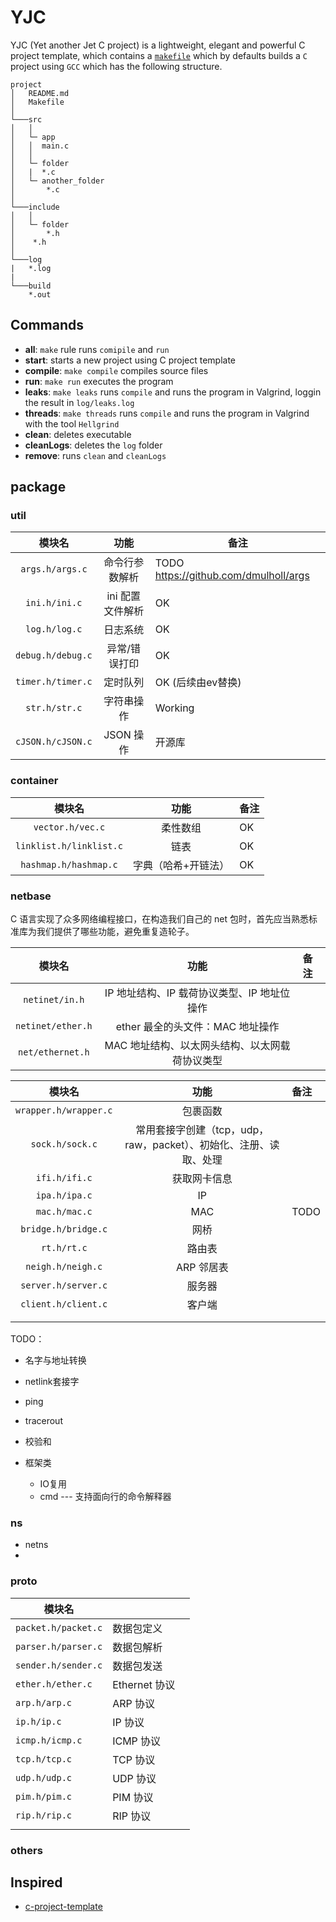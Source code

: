 # YJC

YJC (Yet another Jet C project) is a lightweight, elegant and powerful C project template, which contains a [`makefile`](./Makefile) which by defaults builds a `C` project using `GCC` which has the following structure.

```
project
│   README.md
│   Makefile
│
└───src
│   │
│   └─ app
│   │  main.c
│   │
│   └─ folder
│   |  *.c
│   └─ another_folder
│       *.c
│
└───include
│   │
│   └─ folder
│       *.h
│    *.h
│
└───log
|   *.log
|
└───build
    *.out
```

## Commands

- **all**: `make` rule runs `comipile` and `run`
- **start**: starts a new project using C project template
- **compile**: `make compile` compiles source files
- **run**: `make run` executes the program
- **leaks**: `make leaks` runs `compile` and runs the program in Valgrind, loggin the result in `log/leaks.log`
- **threads**: `make threads` runs `compile` and runs the program in Valgrind with the tool `Hellgrind`
- **clean**: deletes executable
- **cleanLogs**: deletes the `log` folder
- **remove**: runs `clean` and `cleanLogs`

## package

### util

|       模块名        |       功能       | 备注                                  |
| :-----------------: | :--------------: | ------------------------------------- |
|   `args.h/args.c`   |  命令行参数解析  | TODO https://github.com/dmulholl/args |
|    `ini.h/ini.c`    | ini 配置文件解析 | OK                                    |
|    `log.h/log.c`    |     日志系统     | OK                                    |
| `debug.h/debug.c`   |  异常/错误打印   | OK                                    |
|  `timer.h/timer.c`  |     定时队列     | OK (后续由ev替换)                    |
|    `str.h/str.c`    |    字符串操作    | Working                               |
|    `cJSON.h/cJSON.c`|    JSON 操作    | 开源库                               |

### container

|     模块名      |        功能         | 备注 |
| :-------------: | :-----------------: | ---- |
|  `vector.h/vec.c`  |      柔性数组       | OK   |
| `linklist.h/linklist.c` |        链表         | OK |
| `hashmap.h/hashmap.c` | 字典（哈希+开链法） | OK |

### netbase

C 语言实现了众多网络编程接口，在构造我们自己的 net 包时，首先应当熟悉标准库为我们提供了哪些功能，避免重复造轮子。

|        模块名         |                             功能                             | 备注 |
| :-------------------: | :----------------------------------------------------------: | :--- |
| `netinet/in.h` |                           IP 地址结构、IP 载荷协议类型、IP 地址位操作|      |
| `netinet/ether.h` |                           ether 最全的头文件：MAC 地址操作|      |
| `net/ethernet.h`    | MAC 地址结构、以太网头结构、以太网载荷协议类型 |      |


|        模块名         |                             功能                             | 备注 |
| :-------------------: | :----------------------------------------------------------: | :--- |
| `wrapper.h/wrapper.c` |                           包裹函数                           |      |
|    `sock.h/sock.c`    | 常用套接字创建（tcp，udp，raw，packet）、初始化、注册、读取、处理 |      |
|     `ifi.h/ifi.c`     |                         获取网卡信息                         |      |
|     `ipa.h/ipa.c`     |                              IP                              |      |
|     `mac.h/mac.c`     |                             MAC                              | TODO |
|  `bridge.h/bridge.c`  |                             网桥                             |      |
|      `rt.h/rt.c`      |                            路由表                            |      |
|   `neigh.h/neigh.c`   |                          ARP 邻居表                          |      |
|  `server.h/server.c`  |                            服务器                            |      |
|  `client.h/client.c`  |                            客户端                            |      |
|                       |                                                              |      |
|                       |                                                              |      |

TODO：

- 名字与地址转换
- netlink套接字
- ping
- tracerout
- 校验和

- 框架类
    - IO复用
    - cmd --- 支持面向行的命令解释器

### ns

- netns
- 

### proto

| 模块名              |               |      |
| ------------------- | ------------- | ---- |
| `packet.h/packet.c` | 数据包定义    |      |
| `parser.h/parser.c` | 数据包解析    |      |
| `sender.h/sender.c` | 数据包发送    |      |
| `ether.h/ether.c`   | Ethernet 协议 |      |
| `arp.h/arp.c`       | ARP 协议      |      |
| `ip.h/ip.c`         | IP 协议       |      |
| `icmp.h/icmp.c`     | ICMP 协议     |      |
| `tcp.h/tcp.c`       | TCP 协议      |      |
| `udp.h/udp.c`       | UDP 协议      |      |
| `pim.h/pim.c`       | PIM 协议      |      |
| `rip.h/rip.c`       | RIP 协议      |      |
|                     |               |      |


### others



## Inspired

- [c-project-template](https://github.com/pantuza/c-project-template)

